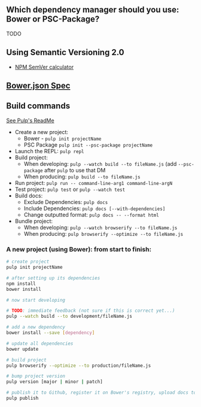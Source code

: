 ## Which dependency manager should you use: Bower or PSC-Package?

TODO

## Using Semantic Versioning 2.0

- [NPM SemVer calculator](https://semver.npmjs.com/)

## [Bower.json Spec](https://github.com/bower/spec/blob/master/json.md#bowerjson-specification)

## Build commands

[See Pulp's ReadMe](https://github.com/purescript-contrib/pulp)

- Create a new project:
    - Bower - `pulp init projectName`
    - PSC Package `pulp init --psc-package projectName`
- Launch the REPL: `pulp repl`
- Build project:
    - When developing: `pulp --watch build --to fileName.js` (add `--psc-package` after `pulp` to use that DM
    - When producing: `pulp build --to fileName.js`
- Run project: `pulp run -- command-line-arg1 command-line-argN`
- Test project: `pulp test` or `pulp --watch test`
- Build docs:
    - Exclude Dependencies: `pulp docs`
    - Include Dependencies: `pulp docs [--with-dependencies]`
    - Change outputted format: `pulp docs -- --format html`
- Bundle project:
    - When developing: `pulp --watch browserify --to fileName.js`
    - When producing: `pulp browserify --optimize --to fileName.js`

### A new project (using Bower): from start to finish:
````bash
# create project
pulp init projectName

# after setting up its dependencies
npm install
bower install

# now start developing

# TODO: immediate feedback (not sure if this is correct yet...)
pulp --watch build --to development/fileName.js

# add a new dependency
bower install --save [dependency]

# update all dependencies
bower update

# build project
pulp browserify --optimize --to production/fileName.js

# bump project version
pulp version [major | minor | patch]

# publish it to Github, register it on Bower's registry, upload docs to Pursuit
pulp publish
````